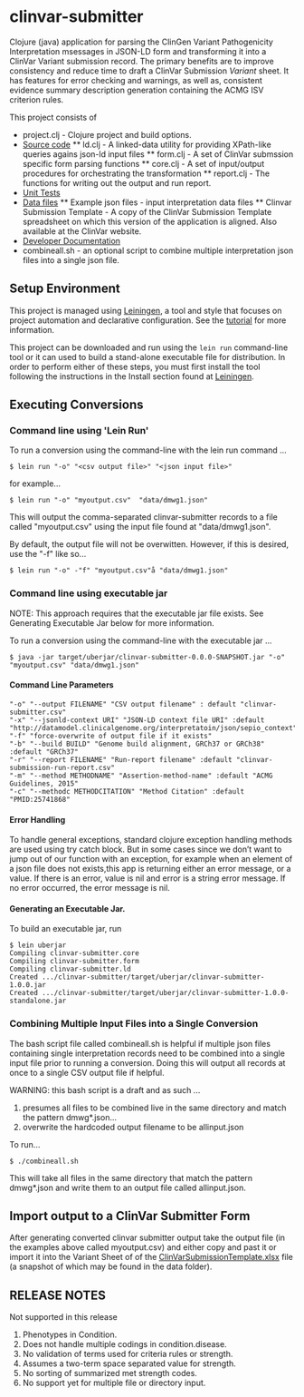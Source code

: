 # clinvar-submitter

Clojure (java) application for parsing the ClinGen Variant Pathogenicity Interpretation msessages in JSON-LD form and transforming it into a ClinVar Variant submission record. The primary benefits are to improve consistency and reduce time to draft a ClinVar Submission *Variant* sheet. It has features for error checking and warnings, as well as, consistent evidence summary description generation containing the ACMG ISV criterion rules. 

This project consists of

* project.clj - Clojure project and build options.
* [Source code](src) 
** ld.clj - A linked-data utility for providing XPath-like queries agains json-ld input files
** form.clj - A set of ClinVar submssion specific form parsing functions 
** core.clj - A set of input/output procedures for orchestrating the transformation
** report.clj - The functions for writing out the output and run report.
* [Unit Tests](test/clinvar-submitter) 
* [Data files](data)
** Example json files - input interpretation data files 
** Clinvar Submission Template - A copy of the ClinVar Submission Template spreadsheet on which this version of the application is aligned. Also available at the ClinVar website.
* [Developer Documentation](doc)
* combineall.sh - an optional script to combine multiple interpretation json files into a single json file. 

## Setup Environment
This project is managed using [Leiningen](https://leiningen.org/), a tool and style that focuses on project automation and declarative configuration.  See the [tutorial](https://github.com/technomancy/leiningen/blob/stable/doc/TUTORIAL.md) for more information.

This project can be downloaded and run using the `lein run` command-line tool or it can used to build a stand-alone executable file for distribution. In order to perform either of these steps, you must first install the tool following the instructions in the Install section found at [Leiningen](https://leiningen.org/). 

## Executing Conversions
### Command line using 'Lein Run'
To run a conversion using the command-line with the lein run command ...
```
$ lein run "-o" "<csv output file>" "<json input file>" 
```
for example... 
```
$ lein run "-o" "myoutput.csv"  "data/dmwg1.json" 
```
This will output the comma-separated clinvar-submitter records to a file called "myoutput.csv"
using the input file found at "data/dmwg1.json".

By default, the output file will not be overwitten. However, if this is desired, use the
"-f" like so...
```
$ lein run "-o" -"f" "myoutput.csv"å "data/dmwg1.json" 
```


### Command line using executable jar
NOTE: This approach requires that the executable jar file exists. See Generating Executable Jar below for more information.

To run a conversion using the command-line with the executable jar ...
```
$ java -jar target/uberjar/clinvar-submitter-0.0.0-SNAPSHOT.jar "-o" "myoutput.csv" "data/dmwg1.json" 
```
#### Command Line Parameters
```
"-o" "--output FILENAME" "CSV output filename" : default "clinvar-submitter.csv"
"-x" "--jsonld-context URI" "JSON-LD context file URI" :default "http://datamodel.clinicalgenome.org/interpretatoin/json/sepio_context"
"-f" "force-overwrite of output file if it exists"
"-b" "--build BUILD" "Genome build alignment, GRCh37 or GRCh38" :default "GRCh37"
"-r" "--report FILENAME" "Run-report filename" :default "clinvar-submission-run-report.csv"
"-m" "--method METHODNAME" "Assertion-method-name" :default "ACMG Guidelines, 2015"
"-c" "--methodc METHODCITATION" "Method Citation" :default "PMID:25741868"
```

#### Error Handling
To handle general exceptions, standard clojure exception handling methods are used using try catch block.
But in some cases since we don’t want to jump out of our function with an exception, for example when an element of a json file does not exists,this app is returning either an error message, or a value. If there is an error, value is nil and error is a string error message. If no error occurred, the error message is nil.

#### Generating an Executable Jar.
To build an executable jar, run

```
$ lein uberjar
Compiling clinvar-submitter.core
Compiling clinvar-submitter.form
Compiling clinvar-submitter.ld
Created .../clinvar-submitter/target/uberjar/clinvar-submitter-1.0.0.jar
Created .../clinvar-submitter/target/uberjar/clinvar-submitter-1.0.0-standalone.jar
```

### Combining Multiple Input Files into a Single Conversion
The bash script file called combineall.sh is helpful if multiple json files containing single
interpretation records need to be combined into a single input file prior to running a 
conversion. Doing this will output all records at once to a single CSV output file if helpful.

WARNING: this bash script is a draft and as such ...
1. presumes all files to be combined live in the same directory and match the pattern dmwg*.json...
2. overwrite the hardcoded output filename to be allinput.json

To run...
```
$ ./combineall.sh
````
This will take all files in the same directory that match the pattern dmwg*.json and
write them to an output file called allinput.json.

## Import output to a ClinVar Submitter Form
After generating converted clinvar submitter output take the output file (in the examples above called myoutput.csv)
and either copy and past it or import it into the Variant Sheet of of the [ClinVarSubmissionTemplate.xlsx](ftp://ftp.ncbi.nlm.nih.gov/pub/clinvar/submission_templates/SubmissionTemplate.xlsx) file 
(a snapshot of which may be found in the data folder). 

## RELEASE NOTES 
Not supported in this release
1.	Phenotypes in Condition.
2.	Does not handle multiple codings in condition.disease.
3.	No validation of terms used for criteria rules or strength. 
4.	Assumes a two-term space separated value for strength.
5.	No sorting of summarized met strength codes.
6.  No support yet for multiple file or directory input.

